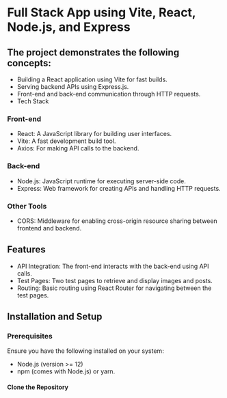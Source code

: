 # Full Stack App using Vite, React, Node.js, and Express

## The project demonstrates the following concepts:

- Building a React application using Vite for fast builds.
- Serving backend APIs using Express.js.
- Front-end and back-end communication through HTTP requests.
- Tech Stack
### Front-end
- React: A JavaScript library for building user interfaces.
- Vite: A fast development build tool.
- Axios: For making API calls to the backend.
### Back-end
- Node.js: JavaScript runtime for executing server-side code.
- Express: Web framework for creating APIs and handling HTTP requests.
### Other Tools
- CORS: Middleware for enabling cross-origin resource sharing between frontend and backend.
## Features
- API Integration: The front-end interacts with the back-end using API calls.
- Test Pages: Two test pages to retrieve and display images and posts.
- Routing: Basic routing using React Router for navigating between the test pages.
## Installation and Setup
### Prerequisites
Ensure you have the following installed on your system:

- Node.js (version >= 12)
- npm (comes with Node.js) or yarn.
#### Clone the Repository

